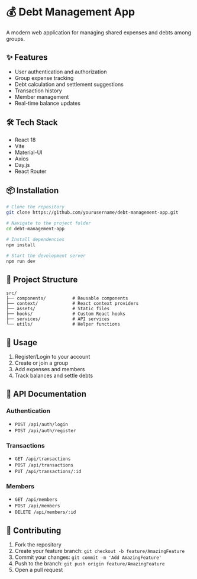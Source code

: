# 💰 Debt Management App

A modern web application for managing shared expenses and debts among groups.

## ✨ Features
- User authentication and authorization
- Group expense tracking
- Debt calculation and settlement suggestions
- Transaction history
- Member management
- Real-time balance updates

## 🛠 Tech Stack
- React 18
- Vite
- Material-UI
- Axios
- Day.js
- React Router

## 📦 Installation

```bash
# Clone the repository
git clone https://github.com/yourusername/debt-management-app.git

# Navigate to the project folder
cd debt-management-app

# Install dependencies
npm install

# Start the development server
npm run dev
```

## 📁 Project Structure

```
src/
├── components/          # Reusable components
├── context/             # React context providers
├── assets/              # Static files
├── hooks/               # Custom React hooks
├── services/            # API services
└── utils/               # Helper functions
```

## 🚀 Usage
1. Register/Login to your account
2. Create or join a group
3. Add expenses and members
4. Track balances and settle debts

## 🔗 API Documentation

### Authentication
- `POST /api/auth/login`
- `POST /api/auth/register`

### Transactions
- `GET /api/transactions`
- `POST /api/transactions`
- `PUT /api/transactions/:id`

### Members
- `GET /api/members`
- `POST /api/members`
- `DELETE /api/members/:id`

## 🤝 Contributing

1. Fork the repository
2. Create your feature branch: `git checkout -b feature/AmazingFeature`
3. Commit your changes: `git commit -m 'Add AmazingFeature'`
4. Push to the branch: `git push origin feature/AmazingFeature`
5. Open a pull request
